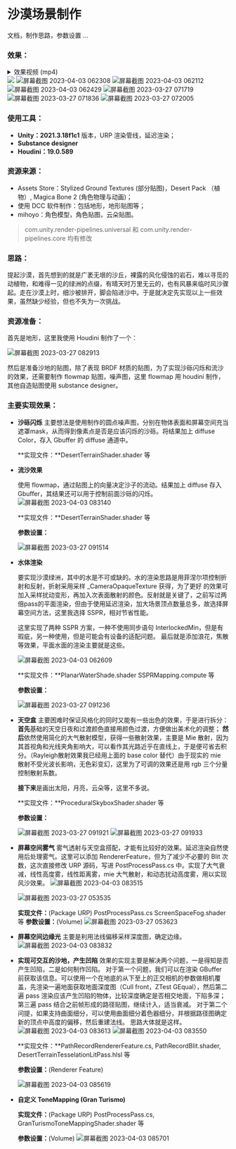 # 沙漠场景制作

文档，制作思路，参数设置 ...

### 效果：

<details><summary>效果视频 (mp4)</summary>
<p>



https://github.com/ChillyHub/Unity_Desert_Scene_Demo/assets/75598757/1effbefc-38d5-4cc2-ae0c-c21699c0d87e



https://github.com/ChillyHub/Unity_Desert_Scene_Demo/assets/75598757/b2c72f82-d44f-44f1-afa6-c210c433c146



https://github.com/ChillyHub/Unity_Desert_Scene_Demo/assets/75598757/b734e2ba-acf0-4b54-9742-6f7b3220221d



https://github.com/ChillyHub/Unity_Desert_Scene_Demo/assets/75598757/295e4260-c872-45f1-b64d-2c8bec8a557a



https://github.com/ChillyHub/Unity_Desert_Scene_Demo/assets/75598757/ca1dce8d-492e-44d4-a269-33951c686f8c



https://github.com/ChillyHub/Unity_Desert_Scene_Demo/assets/75598757/bad3006e-702a-401d-8a6c-3cd064c4b083



</p>
</details>

<img src="README_assets/屏幕截图 2023-04-03 062609.png" />

<img src="./README_assets/屏幕截图 2023-04-03 062308.png" alt="屏幕截图 2023-04-03 062308" />

<img src="./README_assets/屏幕截图 2023-04-03 062112.png" alt="屏幕截图 2023-04-03 062112" />

<img src="./README_assets/屏幕截图 2023-04-03 062429.png" alt="屏幕截图 2023-04-03 062429" />

<img src="./README_assets/屏幕截图 2023-03-27 071719.png" alt="屏幕截图 2023-03-27 071719" />

<img src="./README_assets/屏幕截图 2023-03-27 071836.png" alt="屏幕截图 2023-03-27 071836" />

<img src="./README_assets/屏幕截图 2023-03-27 072005.png" alt="屏幕截图 2023-03-27 072005" />



### 使用工具：

- **Unity：2021.3.18f1c1** 版本，URP 渲染管线，延迟渲染；
- **Substance designer** 
- **Houdini：19.0.589**

### 资源来源：

- Assets Store：Stylized Ground Textures (部分贴图)，Desert Pack （植物）,
                            Magica Bone 2 (角色物理与动画)；
- 使用 DCC 软件制作：包括地形，地形贴图等；
- mihoyo：角色模型，角色贴图，云朵贴图。

> com.unity.render-pipelines.universal 和 com.unity.render-pipelines.core 均有修改

### 思路：

提起沙漠，首先想到的就是广袤无垠的沙丘，裸露的风化侵蚀的岩石，难以寻觅的动植物，和难得一见的绿洲的点缀，有晴天时万里无云的，也有风暴来临时风沙骤起。走在沙漠上时，细沙被排开，脚会陷进沙中。于是就决定先实现以上一些效果，虽然缺少经验，但也不失为一次挑战。

### 资源准备：

首先是地形，这里我使用 Houdini 制作了一个：

<img src="./README_assets/屏幕截图 2023-03-27 082913.png" alt="屏幕截图 2023-03-27 082913" />

然后是准备沙地的贴图，除了表现 BRDF 材质的贴图，为了实现沙砾闪烁和流沙的效果，还需要制作 flowmap 贴图，噪声图，这里  flowmap 用 houdini 制作，其他自造贴图使用 substance designer。



### 主要实现效果：

- **沙砾闪烁**
  主要想法是使用制作的圆点噪声图，分别在物体表面和屏幕空间充当遮罩mask，从而得到像素点是否是应该闪烁的沙砾。将结果加上 diffuse Color，存入 Gbuffer 的 diffuse 通道中。
  
  **实现文件：**DesertTerrainShader.shader 等
  
- **流沙效果**
  
  使用 flowmap，通过贴图上的向量决定沙子的流动。结果加上 diffuse 存入 Gbuffer，其结果还可以用于控制前面沙砾的闪烁。
  <img src="./README_assets/屏幕截图 2023-04-03 083140.png" alt="屏幕截图 2023-04-03 083140" />
  
  **实现文件：**DesertTerrainShader.shader 等
  
  **参数设置：**

  <img src="./README_assets/屏幕截图 2023-03-27 091514.png" alt="屏幕截图 2023-03-27 091514" />

  
  
- **水体渲染**
  
  要实现沙漠绿洲，其中的水是不可或缺的。水的渲染思路是用菲涅尔项控制折射和反射，折射采用采样 _CameraOpaqueTexture 获得，为了更好 的效果可加入采样扰动变形，再加入次表面散射的颜色。反射就是关键了，之前写过两倍pass的平面渲染，但由于使用延迟渲染，加大场景顶点数量总多，故选择屏幕空间方法，这里我选择 SSPR，相对节省性能。
  
  
  这里实现了两种 SSPR 方案，一种不使用同步语句 InterlockedMin，但是有瑕疵，另一种使用，但是可能会有设备的适配问题。
  最后就是添加浪花，焦散等效果，平面水面的渲染主要就是这些。
  
  <img src="./README_assets/屏幕截图 2023-04-03 062609-1680482030920-9.png" alt="屏幕截图 2023-04-03 062609" />
  
  **实现文件：**PlanarWaterShade.shader  SSPRMapping.compute  等
  
  
  **参数设置：**
  
  <img src="./README_assets/屏幕截图 2023-03-27 091236.png" alt="屏幕截图 2023-03-27 091236" />
  
  
  
- **天空盒**
  主要困难时保证风格化的同时又能有一些出色的效果，于是进行拆分：
  **首先**基础的天空日夜和过渡颜色直接用颜色过渡，方便做出美术化的调整；
  **然后**依然使用简化的大气散射模型，获得一些散射效果，主要是 Mie 散射，因为其首视角和光线夹角影响大，可以看作其光路近乎在直线上，于是便可省去积分。（Rayleigh散射效果我已经用上面的 base color 替代）由于现实的 mie 散射不受光波长影响，无色彩变幻，这里为了可调的效果还是用 rgb 三个分量控制散射系数。
  
  **接下来**是画出太阳，月亮，云朵等，这里不多说。
  
  **实现文件：**ProceduralSkyboxShader.shader  等
  
  **参数设置：**
  
  <img src="./README_assets/屏幕截图 2023-03-27 091921.png" alt="屏幕截图 2023-03-27 091921" />
  
  <img src="./README_assets/屏幕截图 2023-03-27 091933.png" alt="屏幕截图 2023-03-27 091933" />
  
- **屏幕空间雾气**
  雾气透射与天空盒搭配，才能有比较好的效果。延迟渲染自然使用后处理雾气。这里可以添加 RendererFeature，但为了减少不必要的 Blit 次数，这次直接修改 URP 源码，写进 PostProcessPass.cs 中。实现了大气衰减，线性高度雾，线性距离雾，mie 大气散射，和动态扰动高度雾，用以实现风沙效果。
  <img src="./README_assets/屏幕截图 2023-04-03 083515.png" alt="屏幕截图 2023-04-03 083515" />
  
  <img src="./README_assets/屏幕截图 2023-03-27 053535.png" alt="屏幕截图 2023-03-27 053535" />
  
  **实现文件：**(Package URP) PostProcessPass.cs ScreenSpaceFog.shader 等
  **参数设置：**(Volume)
  <img src="./README_assets/屏幕截图 2023-03-27 053623.png" alt="屏幕截图 2023-03-27 053623" />
  
- **屏幕空间边缘光**
  主要是利用法线偏移采样深度图，确定边缘。
  <img src="./README_assets/屏幕截图 2023-04-03 083832.png" alt="屏幕截图 2023-04-03 083832" />
  
- **实现可交互的沙地，产生凹陷**
  效果的实现主要是解决两个问题，一是得知是否产生凹陷，二是如何制作凹陷。
  对于第一个问题，我们可以在渲染 GBuffer 前获取该信息。可以使用一个在地底的从下至上的正交相机的参数做相机覆盖，先渲染一遍地面获取地面深度图（Cull front，ZTest GEqual），然后第二遍 pass 渲染应该产生凹陷的物体，比较深度确定是否相交地面，下陷多深；第三遍 pass 结合之前帧形成的路径贴图，继续计入，适当衰减。
  对于第二个问提，如果支持曲面细分，可以使用曲面细分着色器细分，并根据路径图确定新的顶点中高度的偏移，然后重建法线。
  思路大体就是这样。
  <img src="./README_assets/屏幕截图 2023-04-03 083613.png" alt="屏幕截图 2023-04-03 083613" />
  <img src="./README_assets/屏幕截图 2023-04-03 083550.png" alt="屏幕截图 2023-04-03 083550" />
  
  **实现文件：**PathRecordRendererFeature.cs,  PathRecordBlit.shader, DesertTerrainTesselationLitPass.hlsl 等
  
  **参数设置：**(Renderer Feature)
  
  <img src="./README_assets/屏幕截图 2023-04-03 085619.png" alt="屏幕截图 2023-04-03 085619" />
  
- **自定义 ToneMapping (Gran Turismo)**
  
  **实现文件：**(Package URP) 
  PostProcessPass.cs, GranTurismoToneMappingShader.shader 等
  
  **参数设置：**(Volume)
  <img src="./README_assets/屏幕截图 2023-04-03 085701.png" alt="屏幕截图 2023-04-03 085701" />

